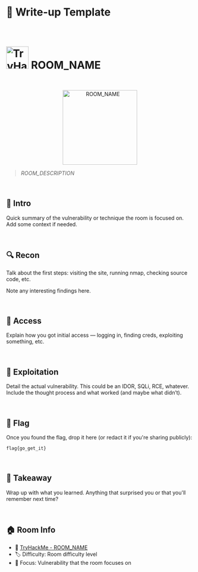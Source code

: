 # 📄 Write-up Template

<br>

# <img src="https://assets.tryhackme.com/img/logo/tryhackme_logo_full.svg" alt="TryHackMe" width="60" > ROOM_NAME

<br>

<p align="center">
  <img src="ROOM_ICON_URL" alt="ROOM_NAME" width="200">
</p>

> *ROOM_DESCRIPTION*

<br>

## 🧠 Intro
Quick summary of the vulnerability or technique the room is focused on. Add some context if needed.

<br>

## 🔍 Recon
Talk about the first steps: visiting the site, running nmap, checking source code, etc.

Note any interesting findings here.

<br>

## 🔑 Access
Explain how you got initial access — logging in, finding creds, exploiting something, etc.

<br>

## 🧪 Exploitation
Detail the actual vulnerability. This could be an IDOR, SQLi, RCE, whatever. Include the thought process and what worked (and maybe what didn’t).

<br>

## 🏁 Flag
Once you found the flag, drop it here (or redact it if you're sharing publicly):

```
flag{go_get_it}
```

<br>

## 🎯 Takeaway
Wrap up with what you learned. Anything that surprised you or that you'll remember next time?

<br>

## 🏠 Room Info
- 🧩 [TryHackMe - ROOM_NAME](https://tryhackme.com/room/ROOM_NAME)
- 🏷️ Difficulty: Room difficulty level
- 🧠 Focus: Vulnerability that the room focuses on
